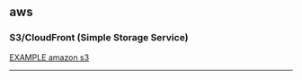 ## aws
### S3/CloudFront (Simple Storage Service)

[EXAMPLE amazon s3](https://fonts.googleapis.com/css?family=Merriweather+Sans:700i)

---

###


```
```

```
```

```
```



